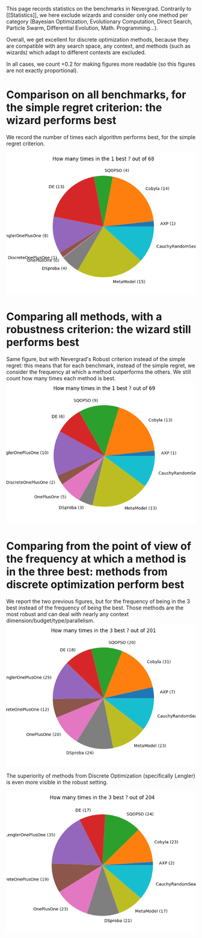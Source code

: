 This page records statistics on the benchmarks in Nevergrad.
Contrarily to [[Statistics]], we here exclude wizards and consider only one method per category (Bayesian Optimization, Evolutionary Computation, Direct Search, Particle Swarm, Differential Evolution, Math. Programming...).

Overall, we get excellent for discrete optimization methods, because they are compatible with any search space, any context, and methods (such as wizards) which adapt to different contexts are excluded.

In all cases, we count +0.2 for making figures more readable (so this figures are not exactly proportional).


# Comparison on all benchmarks, for the simple regret criterion: the wizard performs best
We record the number of times each algorithm performs best, for the simple regret criterion.

**![Simple regret](./agpie1.png)**

# Comparing all methods, with a robustness criterion: the wizard still performs best
Same figure, but with Nevergrad's Robust criterion instead of the simple regret: this means that for each benchmark, instead of the simple regret, we consider the frequency at which a method outperforms the others. We still count how many times each method is best.
**![Simple regret](./agpierob1.png)**


# Comparing from the point of view of the frequency at which a method is in the three best: methods from discrete optimization perform best
We report the two previous figures, but for the frequency of being in the 3 best instead of the frequency of being the best. Those methods are the most robust and can deal with nearly any context dimension/budget/type/parallelism.
**![Simple regret](./agpie3.png)**

The superiority of methods from Discrete Optimization (specifically Lengler) is even more visible in the robust setting.

**![Simple regret](./agpierob3.png)**
